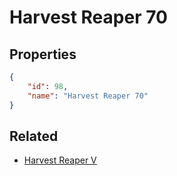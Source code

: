 # Harvest Reaper 70

<no description available>

## Properties

```json
{
    "id": 98,
    "name": "Harvest Reaper 70"
}
```

## Related

- [Harvest Reaper V](../items/6032-harvest-reaper-v.md)

